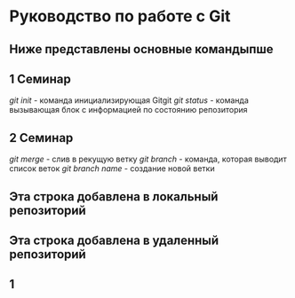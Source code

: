 # Руководство по работе с Git

## Ниже представлены основные командыпше

## 1 Семинар

*git init* - команда инициализирующая Gitgit
*git status* - команда вызывающая блок с информацией по состоянию репозитория

## 2 Семинар
*git merge* - слив в рекущую ветку
*git branch* - команда, которая выводит список веток
*git branch name* - создание новой ветки

## Эта строка добавлена в локальный репозиторий

## Эта строка добавлена в удаленный репозиторий

## 1

